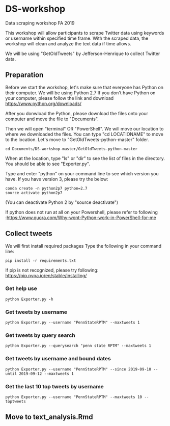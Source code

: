 # DS-workshop
Data scraping workshop FA 2019

This workshop will allow participants to scrape Twitter data using keywords or username within specified time frame.
With the scraped data, the workshop will clean and analyze the text data if time allows.

We will be using "GetOldTweets" by Jefferson-Henrique to collect Twitter data.

## Preparation
Before we start the workshop, let's make sure that everyone has Python on their computer.
We will be using Python 2.7
If you don't have Python on your computer, please follow the link and download https://www.python.org/downloads/

After you donwload the Python, please download the files onto your computer and move the file to "Documents".

Then we will open "terminal" OR "PowerShell".
We will move our location to where we downloaded the files.
You can type "cd LOCATIONAME" to move to the location.
Let's move to "GetOldTweets-python-master" folder.

    cd Documents/DS-workshop-master/GetOldTweets-python-master

When at the location, type "ls" or "dir" to see the list of files in the directory.
You should be able to see "Exporter.py".

Type and enter "python" on your command line to see which version you have. If you have version 3, please try the below:
    
    conda create -n python2p7 python=2.7
    source activate python2p7
(You can deactivate Python 2 by "source deactivate")

If python does not run at all on your Powershell, please refer to following :https://www.quora.com/Why-wont-Python-work-in-PowerShell-for-me

## Collect tweets
We will first install required packages
Type the following in your command line:

    pip install -r requirements.txt
    
If pip is not recognized, please try following: https://pip.pypa.io/en/stable/installing/
### Get help use
    python Exporter.py -h
### Get tweets by username
    python Exporter.py --username "PennStateRPTM" --maxtweets 1
### Get tweets by query search
    python Exporter.py --querysearch "penn state RPTM" --maxtweets 1
### Get tweets by username and bound dates
    python Exporter.py --username "PennStateRPTM" --since 2019-09-10 --until 2019-09-12 --maxtweets 1
### Get the last 10 top tweets by username
    python Exporter.py --username "PennStateRPTM" --maxtweets 10 --toptweets

## Move to text_analysis.Rmd
